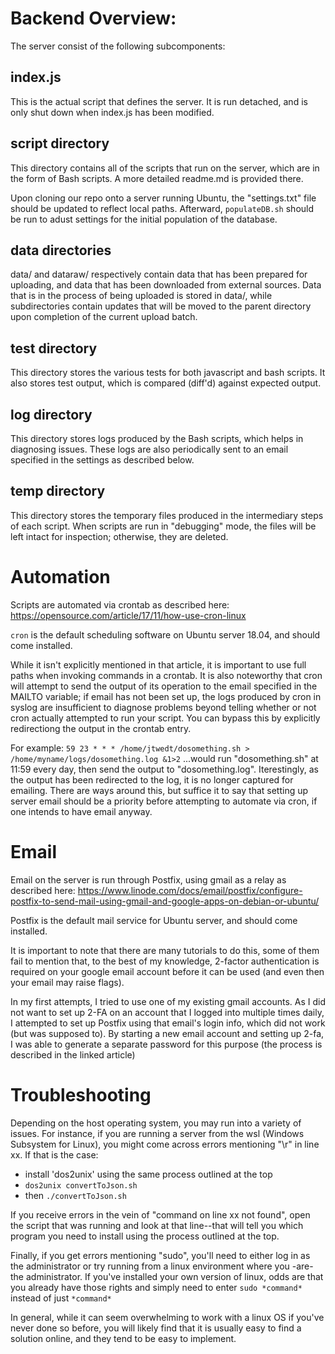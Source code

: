 # Backend Overview:

The server consist of the following subcomponents:

## index.js

This is the actual script that defines the server.  It is run detached, and is only shut down when index.js has been modified.

## script directory

This directory contains all of the scripts that run on the server, which are in the form of Bash scripts.  A more detailed readme.md is provided there.

Upon cloning our repo onto a server running Ubuntu, the "settings.txt" file should be updated to reflect local paths.  Afterward, `populateDB.sh` should be run to adust settings for the initial population of the database.

## data directories

data/ and dataraw/ respectively contain data that has been prepared for uploading, and data that has been downloaded from external sources.  Data that is in the process of being uploaded is stored in data/, while subdirectories contain updates that will be moved to the parent directory upon completion of the current upload batch.

## test directory

This directory stores the various tests for both javascript and bash scripts. It also stores test output, which is compared (diff'd) against expected output.

## log directory

This directory stores logs produced by the Bash scripts, which helps in diagnosing issues.  These logs are also periodically sent to an email specified in the settings as described below.

## temp directory

This directory stores the temporary files produced in the intermediary steps of each script.  When scripts are run in "debugging" mode, the files will be left intact for inspection; otherwise, they are deleted.

# Automation

Scripts are automated via crontab as described here:  https://opensource.com/article/17/11/how-use-cron-linux

`cron` is the default scheduling software on Ubuntu server 18.04, and should come installed.

While it isn't explicitly mentioned in that article, it is important to use full paths when invoking commands in a crontab. It is also noteworthy that cron will attempt to send the output of its operation to the email specified in the MAILTO variable; if email has not been set up, the logs produced by cron in syslog are insufficient to diagnose problems beyond telling whether or not cron actually attempted to run your script.  You can bypass this by explicitly redirectiong the output in the crontab entry.

For example:
`59 23 * * * /home/jtwedt/dosomething.sh > /home/myname/logs/dosomething.log &1>2`
...would run "dosomething.sh" at 11:59 every day, then send the output to "dosomething.log".  Iterestingly, as the output has been redirected to the log, it is no longer captured for emailing.  There are ways around this, but suffice it to say that setting up server email should be a priority before attempting to automate via cron, if one intends to have email anyway.

# Email

Email on the server is run through Postfix, using gmail as a relay as described here:  https://www.linode.com/docs/email/postfix/configure-postfix-to-send-mail-using-gmail-and-google-apps-on-debian-or-ubuntu/

Postfix is the default mail service for Ubuntu server, and should come installed.

It is important to note that there are many tutorials to do this, some of them fail to mention that, to the best of my knowledge, 2-factor authentication is required on your google email account before it can be used (and even then your email may raise flags).

In my first attempts, I tried to use one of my existing gmail accounts.  As I did not want to set up 2-FA on an account that I logged into multiple times daily, I attempted to set up Postfix using that email's login info, which did not work (but was supposed to).  By starting a new email account and setting up 2-fa, I was able to generate a separate password for this purpose (the process is described in the linked article)

# Troubleshooting

Depending on the host operating system, you may run into a variety of issues.  For instance, if you are running a server from the wsl (Windows Subsystem for Linux), you might come across errors mentioning "\r" in line xx.  If that is the
case:
   - install 'dos2unix' using the same process outlined at the top
   - `dos2unix convertToJson.sh`
   - then `./convertToJson.sh`

If you receive errors in the vein of "command on line xx not found", open the script that was running and look at that line--that will tell you which program you need to install using the process outlined at the top.

Finally, if you get errors mentioning "sudo", you'll need to either log in as the administrator or try running from a linux environment where you -are- the administrator.  If you've installed your own version of linux, odds are that you already have those rights and simply need to enter `sudo *command*` instead of just `*command*`

In general, while it can seem overwhelming to work with a linux OS if you've never done so before, you will likely find that it is usually easy to find a solution online, and they tend to be easy to implement. 
